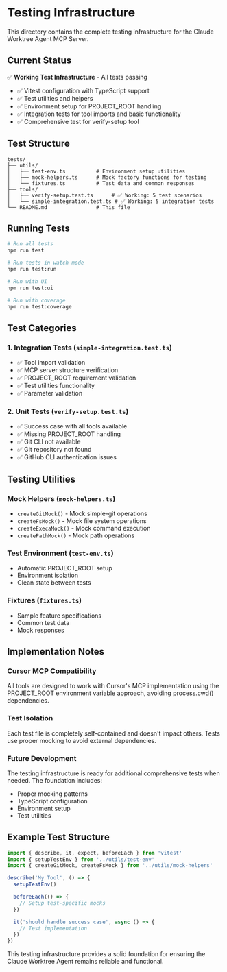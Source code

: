 # Testing Infrastructure

This directory contains the complete testing infrastructure for the Claude Worktree Agent MCP Server.

## Current Status

✅ **Working Test Infrastructure** - All tests passing
- ✅ Vitest configuration with TypeScript support
- ✅ Test utilities and helpers
- ✅ Environment setup for PROJECT_ROOT handling
- ✅ Integration tests for tool imports and basic functionality
- ✅ Comprehensive test for verify-setup tool

## Test Structure

```
tests/
├── utils/
│   ├── test-env.ts          # Environment setup utilities
│   ├── mock-helpers.ts      # Mock factory functions for testing
│   └── fixtures.ts          # Test data and common responses
├── tools/
│   ├── verify-setup.test.ts      # ✅ Working: 5 test scenarios
│   └── simple-integration.test.ts # ✅ Working: 5 integration tests
└── README.md                # This file
```

## Running Tests

```bash
# Run all tests
npm run test

# Run tests in watch mode  
npm run test:run

# Run with UI
npm run test:ui

# Run with coverage
npm run test:coverage
```

## Test Categories

### 1. Integration Tests (`simple-integration.test.ts`)
- ✅ Tool import validation
- ✅ MCP server structure verification
- ✅ PROJECT_ROOT requirement validation
- ✅ Test utilities functionality
- ✅ Parameter validation

### 2. Unit Tests (`verify-setup.test.ts`)
- ✅ Success case with all tools available
- ✅ Missing PROJECT_ROOT handling
- ✅ Git CLI not available
- ✅ Git repository not found
- ✅ GitHub CLI authentication issues

## Testing Utilities

### Mock Helpers (`mock-helpers.ts`)
- `createGitMock()` - Mock simple-git operations
- `createFsMock()` - Mock file system operations  
- `createExecaMock()` - Mock command execution
- `createPathMock()` - Mock path operations

### Test Environment (`test-env.ts`)
- Automatic PROJECT_ROOT setup
- Environment isolation
- Clean state between tests

### Fixtures (`fixtures.ts`)
- Sample feature specifications
- Common test data
- Mock responses

## Implementation Notes

### Cursor MCP Compatibility
All tools are designed to work with Cursor's MCP implementation using the PROJECT_ROOT environment variable approach, avoiding process.cwd() dependencies.

### Test Isolation
Each test file is completely self-contained and doesn't impact others. Tests use proper mocking to avoid external dependencies.

### Future Development
The testing infrastructure is ready for additional comprehensive tests when needed. The foundation includes:
- Proper mocking patterns
- TypeScript configuration
- Environment setup
- Test utilities

## Example Test Structure

```typescript
import { describe, it, expect, beforeEach } from 'vitest'
import { setupTestEnv } from '../utils/test-env'
import { createGitMock, createFsMock } from '../utils/mock-helpers'

describe('My Tool', () => {
  setupTestEnv()

  beforeEach(() => {
    // Setup test-specific mocks
  })

  it('should handle success case', async () => {
    // Test implementation
  })
})
```

This testing infrastructure provides a solid foundation for ensuring the Claude Worktree Agent remains reliable and functional. 